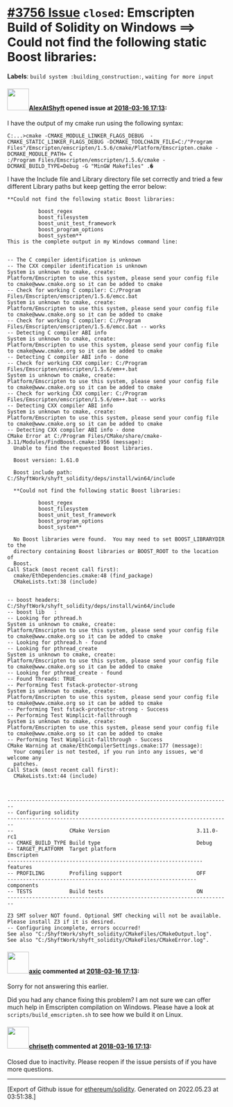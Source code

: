 # [\#3756 Issue](https://github.com/ethereum/solidity/issues/3756) `closed`: Emscripten Build of Solidity on Windows ==> Could not find the following static Boost libraries: 
**Labels**: `build system :building_construction:`, `waiting for more input`


#### <img src="https://avatars.githubusercontent.com/u/36717564?u=6871896d8dbd3d48ca506d3cc13d3b88686dc664&v=4" width="50">[AlexAtShyft](https://github.com/AlexAtShyft) opened issue at [2018-03-16 17:13](https://github.com/ethereum/solidity/issues/3756):

I have the output of my cmake run using the following syntax:
```
C:...>cmake -CMAKE_MODULE_LINKER_FLAGS_DEBUG  -CMAKE_STATIC_LINKER_FLAGS_DEBUG -DCMAKE_TOOLCHAIN_FILE=C:/"Program Files"/Emscripten/emscripten/1.5.6/cmake/Platform/Emscripten.cmake -DCMAKE_MODULE_PATH= C
:/Program Files/Emscripten/emscripten/1.5.6/cmake -DCMAKE_BUILD_TYPE=Debug -G "MinGW Makefiles" .�
```
  I have the Include file and Library directory file set correctly and tried a few different Library paths but keep getting the error below:
```
**Could not find the following static Boost libraries:

          boost_regex
          boost_filesystem
          boost_unit_test_framework
          boost_program_options
          boost_system**
This is the complete output in my Windows command line:
                                                                                                                              

-- The C compiler identification is unknown
-- The CXX compiler identification is unknown
System is unknown to cmake, create:
Platform/Emscripten to use this system, please send your config file to cmake@www.cmake.org so it can be added to cmake
-- Check for working C compiler: C:/Program Files/Emscripten/emscripten/1.5.6/emcc.bat
System is unknown to cmake, create:
Platform/Emscripten to use this system, please send your config file to cmake@www.cmake.org so it can be added to cmake
-- Check for working C compiler: C:/Program Files/Emscripten/emscripten/1.5.6/emcc.bat -- works
-- Detecting C compiler ABI info
System is unknown to cmake, create:
Platform/Emscripten to use this system, please send your config file to cmake@www.cmake.org so it can be added to cmake
-- Detecting C compiler ABI info - done
-- Check for working CXX compiler: C:/Program Files/Emscripten/emscripten/1.5.6/em++.bat
System is unknown to cmake, create:
Platform/Emscripten to use this system, please send your config file to cmake@www.cmake.org so it can be added to cmake
-- Check for working CXX compiler: C:/Program Files/Emscripten/emscripten/1.5.6/em++.bat -- works
-- Detecting CXX compiler ABI info
System is unknown to cmake, create:
Platform/Emscripten to use this system, please send your config file to cmake@www.cmake.org so it can be added to cmake
-- Detecting CXX compiler ABI info - done
CMake Error at C:/Program Files/CMake/share/cmake-3.11/Modules/FindBoost.cmake:1956 (message):
  Unable to find the requested Boost libraries.

  Boost version: 1.61.0

  Boost include path: C:/ShyftWork/shyft_solidity/deps/install/win64/include

  **Could not find the following static Boost libraries:

          boost_regex
          boost_filesystem
          boost_unit_test_framework
          boost_program_options
          boost_system**

  No Boost libraries were found.  You may need to set BOOST_LIBRARYDIR to the
  directory containing Boost libraries or BOOST_ROOT to the location of
  Boost.
Call Stack (most recent call first):
  cmake/EthDependencies.cmake:48 (find_package)
  CMakeLists.txt:38 (include)


-- boost headers: C:/ShyftWork/shyft_solidity/deps/install/win64/include
-- boost lib   :
-- Looking for pthread.h
System is unknown to cmake, create:
Platform/Emscripten to use this system, please send your config file to cmake@www.cmake.org so it can be added to cmake
-- Looking for pthread.h - found
-- Looking for pthread_create
System is unknown to cmake, create:
Platform/Emscripten to use this system, please send your config file to cmake@www.cmake.org so it can be added to cmake
-- Looking for pthread_create - found
-- Found Threads: TRUE
-- Performing Test fstack-protector-strong
System is unknown to cmake, create:
Platform/Emscripten to use this system, please send your config file to cmake@www.cmake.org so it can be added to cmake
-- Performing Test fstack-protector-strong - Success
-- Performing Test Wimplicit-fallthrough
System is unknown to cmake, create:
Platform/Emscripten to use this system, please send your config file to cmake@www.cmake.org so it can be added to cmake
-- Performing Test Wimplicit-fallthrough - Success
CMake Warning at cmake/EthCompilerSettings.cmake:177 (message):
  Your compiler is not tested, if you run into any issues, we'd welcome any
  patches.
Call Stack (most recent call first):
  CMakeLists.txt:44 (include)



------------------------------------------------------------------------
-- Configuring solidity
------------------------------------------------------------------------
--                  CMake Version                            3.11.0-rc1
-- CMAKE_BUILD_TYPE Build type                               Debug
-- TARGET_PLATFORM  Target platform                          Emscripten
--------------------------------------------------------------- features
-- PROFILING        Profiling support                        OFF
------------------------------------------------------------- components
-- TESTS            Build tests                              ON
------------------------------------------------------------------------

Z3 SMT solver NOT found. Optional SMT checking will not be available. Please install Z3 if it is desired.
-- Configuring incomplete, errors occurred!
See also "C:/ShyftWork/shyft_solidity/CMakeFiles/CMakeOutput.log".
See also "C:/ShyftWork/shyft_solidity/CMakeFiles/CMakeError.log".
```

#### <img src="https://avatars.githubusercontent.com/u/20340?v=4" width="50">[axic](https://github.com/axic) commented at [2018-03-16 17:13](https://github.com/ethereum/solidity/issues/3756#issuecomment-407577716):

Sorry for not answering this earlier.

Did you had any chance fixing this problem? I am not sure we can offer much help in Emscripten compilation on Windows. Please have a look at `scripts/build_emscripten.sh` to see how we build it on Linux.

#### <img src="https://avatars.githubusercontent.com/u/9073706?v=4" width="50">[chriseth](https://github.com/chriseth) commented at [2018-03-16 17:13](https://github.com/ethereum/solidity/issues/3756#issuecomment-418331186):

Closed due to inactivity. Please reopen if the issue persists of if you have more questions.


-------------------------------------------------------------------------------



[Export of Github issue for [ethereum/solidity](https://github.com/ethereum/solidity). Generated on 2022.05.23 at 03:51:38.]

